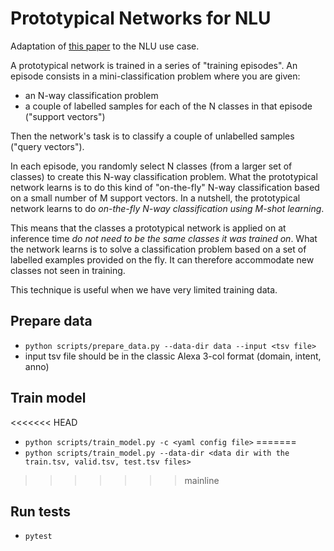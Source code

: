 # Prototypical Networks for NLU

Adaptation of [this paper](https://arxiv.org/pdf/1703.05175.pdf) to the NLU use case.

A prototypical network is trained in a series of "training episodes". An episode consists in a mini-classification problem where you are given:

* an N-way classification problem
* a couple of labelled samples for each of the N classes in that episode ("support vectors")

Then the network's task is to classify a couple of unlabelled samples ("query vectors"). 

In each episode, you randomly select N classes (from a larger set of classes) to create this N-way classification problem. What the prototypical network learns is to do this kind of "on-the-fly" N-way classification based on a small number of M support vectors. In a nutshell, the prototypical network learns to do *on-the-fly N-way classification using M-shot learning*.

This means that the classes a prototypical network is applied on at inference time *do not need to be the same classes it was trained on*. What the network learns is to solve a classification problem based on a set of labelled examples provided on the fly. It can therefore accommodate new classes not seen in training. 

This technique is useful when we have very limited training data.

## Prepare data

* `python scripts/prepare_data.py --data-dir data --input <tsv file>`
* input tsv file should be in the classic Alexa 3-col format (domain, intent, anno)

## Train model

<<<<<<< HEAD
* `python scripts/train_model.py -c <yaml config file>`
=======
* `python scripts/train_model.py --data-dir <data dir with the train.tsv, valid.tsv, test.tsv files>`
>>>>>>> mainline

## Run tests

* `pytest`